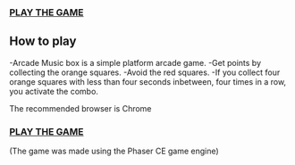 ### [PLAY THE GAME](https://nilasrd.github.io/arcade/arcade/index.html)

## How to play
-Arcade Music box is a simple platform arcade game.
-Get points by collecting the orange squares.
-Avoid the red squares.
-If you collect four orange squares with less than four seconds inbetween, four times in a row, you activate the combo. 

The recommended browser is Chrome

### [PLAY THE GAME](https://nilasrd.github.io/arcade/arcade/index.html)

(The game was made using the Phaser CE game engine)


